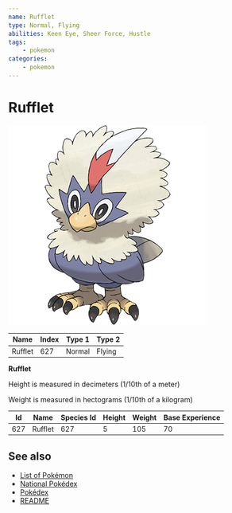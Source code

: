 ```yaml
---
name: Rufflet
type: Normal, Flying
abilities: Keen Eye, Sheer Force, Hustle
tags:
    - pokemon
categories:
    - pokemon
---
```


# Rufflet


![Rufflet](images/627.png)

| **Name** | **Index** | **Type 1** | **Type 2** |
|----|----|----|----|
| Rufflet | 627 | Normal | Flying  |

**Rufflet** 


Height is measured in decimeters (1/10th of a meter)

Weight is measured in hectograms (1/10th of a kilogram)

| **Id** | **Name** | **Species Id** | **Height** | **Weight** | **Base Experience** |
|--------|----------|----------------|------------|------------|---------------------|
| 627 | Rufflet | 627 | 5 | 105 | 70 |


## See also

- [List of Pokémon](../pokemon.md)
- [National Pokédex](../national_pokedex.md)
- [Pokédex](../pokedex.md)
- [README](../README.md)
